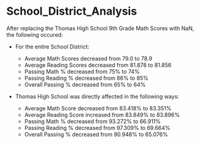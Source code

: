 # School_District_Analysis

After replacing the Thomas High School 9th Grade Math Scores with NaN, the following occured: 

  - For the entire School District: 
    - Average Math Scores decreased from 79.0 to 78.9
    - Average Reading Scores decreased from 81.878 to 81.856
    - Passing Math % decreased from 75% to 74%
    - Passing Reading % decreased from 86% to 85%
    - Overall Passing % decreased from 65% to 64%
    
  - Thomas High School was directly affected in the following ways: 
    - Average Math Score decreased from 83.418% to 83.351%
    - Average Reading Score increased from 83.849% to 83.896%
    - Passing Math % decreased from 93.272% to 66.911%
    - Passing Reading % decreased from 97.309% to 69.664%
    - Overall Passing % decreased from 90.948% to 65.076%
